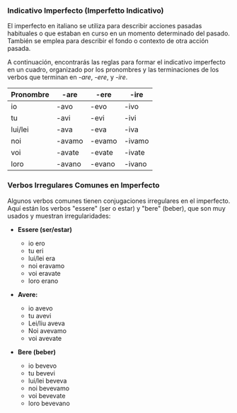 ### Indicativo Imperfecto (Imperfetto Indicativo)

El imperfecto en italiano se utiliza para describir acciones pasadas habituales o que estaban en curso en un momento determinado del pasado. También se emplea para describir el fondo o contexto de otra acción pasada.

A continuación, encontrarás las reglas para formar el indicativo imperfecto en un cuadro, organizado por los pronombres y las terminaciones de los verbos que terminan en *-are*, *-ere*, y *-ire*.

| Pronombre | -are       | -ere       | -ire       |
|-----------|------------|------------|------------|
| io        | -avo       | -evo       | -ivo       |
| tu        | -avi       | -evi       | -ivi       |
| lui/lei   | -ava       | -eva       | -iva       |
| noi       | -avamo     | -evamo     | -ivamo     |
| voi       | -avate     | -evate     | -ivate     |
| loro      | -avano     | -evano     | -ivano     |

### Verbos Irregulares Comunes en Imperfecto

Algunos verbos comunes tienen conjugaciones irregulares en el imperfecto. Aquí están los verbos "essere" (ser o estar) y "bere" (beber), que son muy usados y muestran irregularidades:

- **Essere (ser/estar)**
  - io ero
  - tu eri
  - lui/lei era
  - noi eravamo
  - voi eravate
  - loro erano

- **Avere:**
	- io avevo
	- tu avevi
	- Lei/liu aveva
	- Noi avevamo
	- voi avevate

- **Bere (beber)**
  - io bevevo
  - tu bevevi
  - lui/lei beveva
  - noi bevevamo
  - voi bevevate
  - loro bevevano


